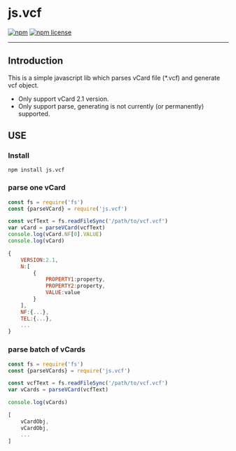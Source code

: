 # js.vcf
[![npm](https://img.shields.io/npm/v/js.vcf.svg?style=flat-square)](https://npmjs.com/package/js.vcf)
[![npm license](https://img.shields.io/npm/l/js.vcf.svg?style=flat-square)](https://npmjs.com/package/js.vcf)
***

<!--ts-->
<!--te-->

## Introduction

This is a simple javascript lib which parses vCard file (\*.vcf) and generate vcf object.

- Only support vCard 2.1 version.
- Only support parse, generating is not currently (or permanently) supported.

## USE

### Install

`npm install js.vcf`

### parse one vCard

```javascript
const fs = require('fs')
const {parseVCard} = require('js.vcf')

const vcfText = fs.readFileSync('/path/to/vcf.vcf')
var vCard = parseVCard(vcfText)
console.log(vCard.NF[0].VALUE)
console.log(vCard)
```

```javascript
{
    VERSION:2.1,
    N:[
        {
            PROPERTY1:property,
            PROPERTY2:property,
            VALUE:value
        }
    ],
    NF:{...},
    TEL:{...},
    ...
}
```

### parse batch of vCards

```javascript
const fs = require('fs')
const {parseVCards} = require('js.vcf')

const vcfText = fs.readFileSync('/path/to/vcf.vcf')
var vCards = parseVCard(vcfText)

console.log(vCards)
```

```javascript
[
    vCardObj,
    vCardObj,
    ...
]
```
